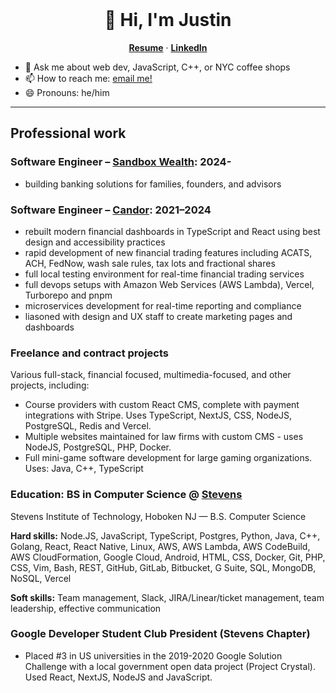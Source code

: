 <br />
<p align="center">
  <h1 align="center">👋 Hi, I'm Justin</h1>
  
  <p align="center">
    <a href="https://static.justinoboyle.com/resume.pdf"><strong>Resume</strong></a> &middot; 
    <a href="https://linkedin.com/in/justinoboyle"><strong>LinkedIn</strong></a>
  </p>
</p>


- 💬 Ask me about web dev, JavaScript, C++, or NYC coffee shops
- 📫 How to reach me: [email me!](mailto:justin+github@justinoboyle.com)
- 😄 Pronouns: he/him
<hr />
<h2>Professional work</h2>

<h3>Software Engineer – <a href="https://sandboxwealth.com">Sandbox Wealth</a>: 2024-</h3>

- building banking solutions for families, founders, and advisors

<h3>Software Engineer – <a href="https://candor.co">Candor</a>: 2021–2024</h3>

- rebuilt modern financial dashboards in TypeScript and React using best design and accessibility practices
- rapid development of new financial trading features including ACATS, ACH, FedNow, wash sale rules, tax lots and fractional shares
- full local testing environment for real-time financial trading services
- full devops setups with Amazon Web Services (AWS Lambda), Vercel, Turborepo and pnpm
- microservices development for real-time reporting and compliance
- liasoned with design and UX staff to create marketing pages and dashboards

<h3>Freelance and contract projects</h3>

Various full-stack, financial focused, multimedia-focused, and other projects, including:
- Course providers with custom React CMS, complete with payment integrations with Stripe. Uses TypeScript, NextJS, CSS, NodeJS, PostgreSQL, Redis and Vercel.
- Multiple websites maintained for law firms with custom CMS - uses NodeJS, PostgreSQL, PHP, Docker.
- Full mini-game software development for large gaming organizations. Uses: Java, C++, TypeScript

<h3>Education: BS in Computer Science @ <a href="//stevens.edu">Stevens</a></h3>

Stevens Institute of Technology, Hoboken NJ — B.S. Computer Science

<strong>Hard skills:</strong> Node.JS, JavaScript, TypeScript, Postgres, Python, Java, C++, Golang, React, React Native, Linux, AWS, AWS Lambda, AWS CodeBuild, AWS CloudFormation, Google Cloud, Android, HTML, CSS, Docker, Git, PHP, CSS, Vim, Bash, REST, GitHub, GitLab, Bitbucket, G Suite, SQL, MongoDB, NoSQL, Vercel

<strong>Soft skills:</strong> Team management, Slack, JIRA/Linear/ticket management, team leadership, effective communication

<h3>Google Developer Student Club President (Stevens Chapter)</h3>

- Placed #3 in US universities in the 2019-2020 Google Solution Challenge with a local government open data project (Project Crystal). Used React, NextJS, NodeJS and JavaScript.

